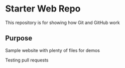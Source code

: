 # Starter Web Repo

This repository is for showing how Git and GitHub work

## Purpose

Sample website with plenty of files for demos

Testing pull requests
